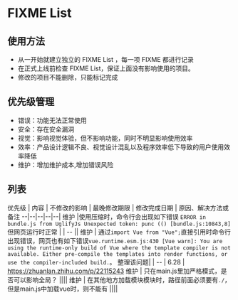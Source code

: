 # FIXME List

## 使用方法
 * 从一开始就建立独立的 FIXME List ，每一项 FIXME 都进行记录
 * 在正式上线前检查 FIXME List，保证上面没有影响使用的项目。
 * 修改的项目不能删除，只能标记完成


## 优先级管理
* 错误：功能无法正常使用
* 安全：存在安全漏洞
* 视觉：影响视觉体验，但不影响功能，同时不明显影响使用效率
* 效率：产品设计逻辑不良、视觉设计混乱以及程序效率低下导致的用户使用效率降低
* 维护：增加维护成本,增加错误风险

## 列表
优先级 | 内容 | 不修改的影响 | 最晚修改期限 | 修改完成日期 | 原因、解决方法或备注
--|--|--|--|--|
维护 |使用压缩时，命令行会出现如下错误 `ERROR in bundle.js from UglifyJs Unexpected token: punc (() [bundle.js:10843,8]` 但网页运行时正常 | | -- ||
维护 | 通过`import Vue from "Vue";`直接引用时命令行出现错误，网页也有如下错误`vue.runtime.esm.js:430 [Vue warn]: You are using the runtime-only build of Vue where the template compiler is not available. Either pre-compile the templates into render functions, or use the compiler-included build.`。 整理该问题|  | -- | 6.28 | https://zhuanlan.zhihu.com/p/22115243
维护 | 只在main.js里加严格模式，是否可以影响全局？ ||||
维护 | 在其他地方加载模块模块时，路径前面必须要有`./`，但是main.js中加载vue时，则不能有 ||||
